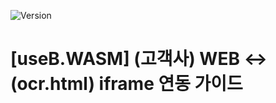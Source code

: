 ![Version](https://img.shields.io/badge/version-v1.12.2-blue)

# [useB.WASM] (고객사) WEB ↔ (ocr.html) iframe  연동 가이드
